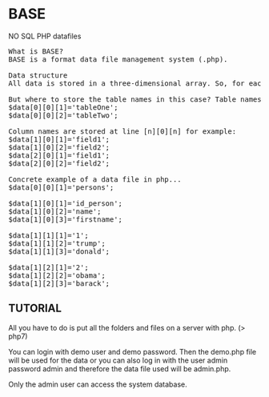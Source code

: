 # BASE
NO SQL PHP datafiles

<pre>
What is BASE?
BASE is a format data file management system (.php).

Data structure
All data is stored in a three-dimensional array. So, for each piece of data, a [table][row][column] coordinate.

But where to store the table names in this case? Table names are stored at indices [0][0][n] for example:
$data[0][0][1]='tableOne';
$data[0][0][2]='tableTwo';

Column names are stored at line [n][0][n] for example:
$data[1][0][1]='field1';
$data[1][0][2]='field2';
$data[2][0][1]='field1';
$data[2][0][2]='field2';

Concrete example of a data file in php...
$data[0][0][1]='persons';

$data[1][0][1]='id_person';
$data[1][0][2]='name';
$data[1][0][3]='firstname';

$data[1][1][1]='1';
$data[1][1][2]='trump';
$data[1][1][3]='donald';

$data[1][2][1]='2';
$data[1][2][2]='obama';
$data[1][2][3]='barack';
</pre>

## TUTORIAL
<p>All you have to do is put all the folders and files on a server with php. (> php7)<p>
<p>You can login with demo user and demo password. Then the demo.php file will be used for the data or you can also log in with the user admin password admin and therefore the data file used will be admin.php.</p>
<p>Only the admin user can access the system database.</p>
